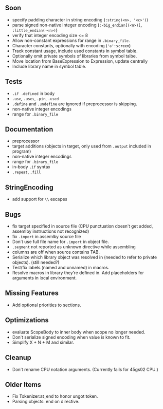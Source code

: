 ## Soon

- specify padding character in string encoding (`:string(<n>, '<c>')`)
- parse signed non-native integer encoding (`:-big_endian[(<n>)]`, `:little_endian(-<n>)`)
- verify that integer encoding size <= 8
- Allow non-constant expressions for range in `.binary_file`.
- Character constants, optionally with encoding (`'a':screen`)
- Track constant usage, include used constants in symbol table.
- Optionally omit private symbols of libraries from symbol talbe. 
- Move location from BaseExpression to Expression, update centrally
- Include library name in symbol table.


## Tests

- `.if .defined` in body
- `.use`, `.uses`, `.pin`, `.used`
- `.define` and `.undefine` are ignored if preprocessor is skipping.
- non-native integer encodings
- range for `.binary_file`


## Documentation

- preprocessor
- target additions (objects in target, only used from `.output` included in program)
- non-native integer encodings
- range for `.binary_file`
- in-body `.if` syntax
- `.repeat`, `.fill`


## StringEncoding

- add support for `\\` escapes


## Bugs

- fix target specified in source file (CPU punctuation doesn't get added, assemlby instructions not recognized)
- fix `.import` in assemlby source file
- Don't use full file name for `.import` in object file. 
- `.segment` not reported as unknown directive while assembling
- columns are off when source contains TAB.
- Serialize which library object was resolved in (needed to refer to private objects). (still needed?)
- Test/fix labels (named and unnamed) in macros.
- Resolve macros in library they're defined in. Add placeholders for arguments in local environment.


## Missing Features

- Add optional priorities to sections.


## Optimizations

- evaluate ScopeBody to inner body when scope no longer needed.
- Don't serialize signed encoding when value is known to fit.
- Simplify X + N + M and similar.


## Cleanup

- Don't rename CPU notation arguments. (Currently fails for 45gs02 CPU.)


## Older Items

- Fix Tokenizer:at_end to honor ungot token.
- Parsing objects: end on directive.
